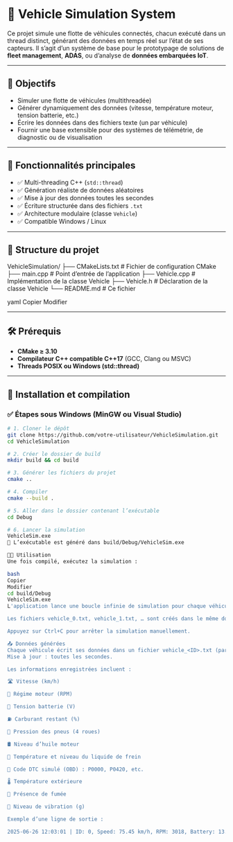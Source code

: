 # 🚗 Vehicle Simulation System

Ce projet simule une flotte de véhicules connectés, chacun exécuté dans un thread distinct, générant des données en temps réel sur l’état de ses capteurs. Il s’agit d’un système de base pour le prototypage de solutions de **fleet management**, **ADAS**, ou d’analyse de **données embarquées IoT**.

---

## 📌 Objectifs

- Simuler une flotte de véhicules (multithreadée)
- Générer dynamiquement des données (vitesse, température moteur, tension batterie, etc.)
- Écrire les données dans des fichiers texte (un par véhicule)
- Fournir une base extensible pour des systèmes de télémétrie, de diagnostic ou de visualisation

---

## 🧩 Fonctionnalités principales

- ✅ Multi-threading C++ (`std::thread`)
- ✅ Génération réaliste de données aléatoires
- ✅ Mise à jour des données toutes les secondes
- ✅ Écriture structurée dans des fichiers `.txt`
- ✅ Architecture modulaire (classe `Vehicle`)
- ✅ Compatible Windows / Linux

---

## 📁 Structure du projet

VehicleSimulation/
├── CMakeLists.txt # Fichier de configuration CMake
├── main.cpp # Point d’entrée de l’application
├── Vehicle.cpp # Implémentation de la classe Vehicle
├── Vehicle.h # Déclaration de la classe Vehicle
└── README.md # Ce fichier

yaml
Copier
Modifier

---

## 🛠️ Prérequis

- **CMake ≥ 3.10**
- **Compilateur C++ compatible C++17** (GCC, Clang ou MSVC)
- **Threads POSIX ou Windows (std::thread)**

---

## 🔧 Installation et compilation

### ✅ Étapes sous Windows (MinGW ou Visual Studio)

```bash
# 1. Cloner le dépôt
git clone https://github.com/votre-utilisateur/VehicleSimulation.git
cd VehicleSimulation

# 2. Créer le dossier de build
mkdir build && cd build

# 3. Générer les fichiers du projet
cmake ..

# 4. Compiler
cmake --build .

# 5. Aller dans le dossier contenant l’exécutable
cd Debug

# 6. Lancer la simulation
VehicleSim.exe
📂 L’exécutable est généré dans build/Debug/VehicleSim.exe

👨‍💻 Utilisation
Une fois compilé, exécutez la simulation :

bash
Copier
Modifier
cd build/Debug
VehicleSim.exe
L'application lance une boucle infinie de simulation pour chaque véhicule.

Les fichiers vehicle_0.txt, vehicle_1.txt, … sont créés dans le même dossier.

Appuyez sur Ctrl+C pour arrêter la simulation manuellement.

📤 Données générées
Chaque véhicule écrit ses données dans un fichier vehicle_<ID>.txt (par exemple vehicle_3.txt).
Mise à jour : toutes les secondes.

Les informations enregistrées incluent :

🛣️ Vitesse (km/h)

🔁 Régime moteur (RPM)

🔋 Tension batterie (V)

⛽ Carburant restant (%)

🚗 Pression des pneus (4 roues)

🛢️ Niveau d’huile moteur

🧯 Température et niveau du liquide de frein

🧠 Code DTC simulé (OBD) : P0000, P0420, etc.

🌡️ Température extérieure

🚬 Présence de fumée

📳 Niveau de vibration (g)

Exemple d’une ligne de sortie :

2025-06-26 12:03:01 | ID: 0, Speed: 75.45 km/h, RPM: 3018, Battery: 13.25 V, ...

